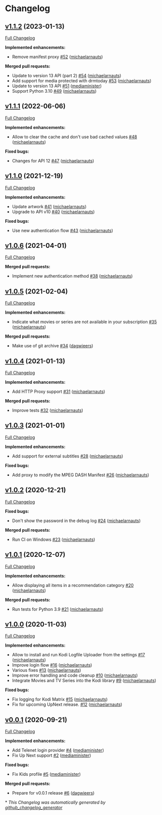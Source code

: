 # Changelog

## [v1.1.2](https://github.com/add-ons/plugin.video.streamz/tree/v1.1.2) (2023-01-13)

[Full Changelog](https://github.com/add-ons/plugin.video.streamz/compare/v1.1.1...v1.1.2)

**Implemented enhancements:**

- Remove manifest proxy [\#52](https://github.com/add-ons/plugin.video.streamz/pull/52) ([michaelarnauts](https://github.com/michaelarnauts))

**Merged pull requests:**

- Update to version 13 API \(part 2\) [\#54](https://github.com/add-ons/plugin.video.streamz/pull/54) ([michaelarnauts](https://github.com/michaelarnauts))
- Add support for media protected with drmtoday [\#53](https://github.com/add-ons/plugin.video.streamz/pull/53) ([michaelarnauts](https://github.com/michaelarnauts))
- Update to version 13 API [\#51](https://github.com/add-ons/plugin.video.streamz/pull/51) ([mediaminister](https://github.com/mediaminister))
- Support Python 3.10 [\#49](https://github.com/add-ons/plugin.video.streamz/pull/49) ([michaelarnauts](https://github.com/michaelarnauts))

## [v1.1.1](https://github.com/add-ons/plugin.video.streamz/tree/v1.1.1) (2022-06-06)

[Full Changelog](https://github.com/add-ons/plugin.video.streamz/compare/v1.1.0...v1.1.1)

**Implemented enhancements:**

- Allow to clear the cache and don't use bad cached values [\#48](https://github.com/add-ons/plugin.video.streamz/pull/48) ([michaelarnauts](https://github.com/michaelarnauts))

**Fixed bugs:**

- Changes for API 12 [\#47](https://github.com/add-ons/plugin.video.streamz/pull/47) ([michaelarnauts](https://github.com/michaelarnauts))

## [v1.1.0](https://github.com/add-ons/plugin.video.streamz/tree/v1.1.0) (2021-12-19)

[Full Changelog](https://github.com/add-ons/plugin.video.streamz/compare/v1.0.6...v1.1.0)

**Implemented enhancements:**

- Update artwork [\#41](https://github.com/add-ons/plugin.video.streamz/pull/41) ([michaelarnauts](https://github.com/michaelarnauts))
- Upgrade to API v10 [\#40](https://github.com/add-ons/plugin.video.streamz/pull/40) ([michaelarnauts](https://github.com/michaelarnauts))

**Fixed bugs:**

- Use new authentication flow [\#43](https://github.com/add-ons/plugin.video.streamz/pull/43) ([michaelarnauts](https://github.com/michaelarnauts))

## [v1.0.6](https://github.com/add-ons/plugin.video.streamz/tree/v1.0.6) (2021-04-01)

[Full Changelog](https://github.com/add-ons/plugin.video.streamz/compare/v1.0.5...v1.0.6)

**Merged pull requests:**

- Implement new authentication method [\#38](https://github.com/add-ons/plugin.video.streamz/pull/38) ([michaelarnauts](https://github.com/michaelarnauts))

## [v1.0.5](https://github.com/add-ons/plugin.video.streamz/tree/v1.0.5) (2021-02-04)

[Full Changelog](https://github.com/add-ons/plugin.video.streamz/compare/v1.0.4...v1.0.5)

**Implemented enhancements:**

- Indicate what movies or series are not available in your subscription [\#35](https://github.com/add-ons/plugin.video.streamz/pull/35) ([michaelarnauts](https://github.com/michaelarnauts))

**Merged pull requests:**

- Make use of git archive [\#34](https://github.com/add-ons/plugin.video.streamz/pull/34) ([dagwieers](https://github.com/dagwieers))

## [v1.0.4](https://github.com/add-ons/plugin.video.streamz/tree/v1.0.4) (2021-01-13)

[Full Changelog](https://github.com/add-ons/plugin.video.streamz/compare/v1.0.3...v1.0.4)

**Implemented enhancements:**

- Add HTTP Proxy support [\#31](https://github.com/add-ons/plugin.video.streamz/pull/31) ([michaelarnauts](https://github.com/michaelarnauts))

**Merged pull requests:**

- Improve tests [\#32](https://github.com/add-ons/plugin.video.streamz/pull/32) ([michaelarnauts](https://github.com/michaelarnauts))

## [v1.0.3](https://github.com/add-ons/plugin.video.streamz/tree/v1.0.3) (2021-01-01)

[Full Changelog](https://github.com/add-ons/plugin.video.streamz/compare/v1.0.2...v1.0.3)

**Implemented enhancements:**

- Add support for external subtitles [\#28](https://github.com/add-ons/plugin.video.streamz/pull/28) ([michaelarnauts](https://github.com/michaelarnauts))

**Fixed bugs:**

- Add proxy to modify the MPEG DASH Manifest [\#26](https://github.com/add-ons/plugin.video.streamz/pull/26) ([michaelarnauts](https://github.com/michaelarnauts))

## [v1.0.2](https://github.com/add-ons/plugin.video.streamz/tree/v1.0.2) (2020-12-21)

[Full Changelog](https://github.com/add-ons/plugin.video.streamz/compare/v1.0.1...v1.0.2)

**Fixed bugs:**

- Don't show the password in the debug log [\#24](https://github.com/add-ons/plugin.video.streamz/pull/24) ([michaelarnauts](https://github.com/michaelarnauts))

**Merged pull requests:**

- Run CI on Windows [\#23](https://github.com/add-ons/plugin.video.streamz/pull/23) ([michaelarnauts](https://github.com/michaelarnauts))

## [v1.0.1](https://github.com/add-ons/plugin.video.streamz/tree/v1.0.1) (2020-12-07)

[Full Changelog](https://github.com/add-ons/plugin.video.streamz/compare/v1.0.0...v1.0.1)

**Implemented enhancements:**

- Allow displaying all items in a recommendation category [\#20](https://github.com/add-ons/plugin.video.streamz/pull/20) ([michaelarnauts](https://github.com/michaelarnauts))

**Merged pull requests:**

- Run tests for Python 3.9 [\#21](https://github.com/add-ons/plugin.video.streamz/pull/21) ([michaelarnauts](https://github.com/michaelarnauts))

## [v1.0.0](https://github.com/add-ons/plugin.video.streamz/tree/v1.0.0) (2020-11-03)

[Full Changelog](https://github.com/add-ons/plugin.video.streamz/compare/v0.0.1...v1.0.0)

**Implemented enhancements:**

- Allow to install and run Kodi Logfile Uploader from the settings [\#17](https://github.com/add-ons/plugin.video.streamz/pull/17) ([michaelarnauts](https://github.com/michaelarnauts))
- Improve login flow [\#16](https://github.com/add-ons/plugin.video.streamz/pull/16) ([michaelarnauts](https://github.com/michaelarnauts))
- Various fixes [\#13](https://github.com/add-ons/plugin.video.streamz/pull/13) ([michaelarnauts](https://github.com/michaelarnauts))
- Improve error handling and code cleanup [\#10](https://github.com/add-ons/plugin.video.streamz/pull/10) ([michaelarnauts](https://github.com/michaelarnauts))
- Integrate Movies and TV Series into the Kodi library [\#9](https://github.com/add-ons/plugin.video.streamz/pull/9) ([michaelarnauts](https://github.com/michaelarnauts))

**Fixed bugs:**

- Fix logging for Kodi Matrix [\#15](https://github.com/add-ons/plugin.video.streamz/pull/15) ([michaelarnauts](https://github.com/michaelarnauts))
- Fix for upcoming UpNext release. [\#12](https://github.com/add-ons/plugin.video.streamz/pull/12) ([michaelarnauts](https://github.com/michaelarnauts))

## [v0.0.1](https://github.com/add-ons/plugin.video.streamz/tree/v0.0.1) (2020-09-21)

[Full Changelog](https://github.com/add-ons/plugin.video.streamz/compare/9931b4bbe8d675a77582f0f82128cd9552dd80da...v0.0.1)

**Implemented enhancements:**

- Add Telenet login provider [\#4](https://github.com/add-ons/plugin.video.streamz/pull/4) ([mediaminister](https://github.com/mediaminister))
- Fix Up Next support [\#2](https://github.com/add-ons/plugin.video.streamz/pull/2) ([mediaminister](https://github.com/mediaminister))

**Fixed bugs:**

- Fix Kids profile [\#5](https://github.com/add-ons/plugin.video.streamz/pull/5) ([mediaminister](https://github.com/mediaminister))

**Merged pull requests:**

- Prepare for v0.0.1 release [\#6](https://github.com/add-ons/plugin.video.streamz/pull/6) ([dagwieers](https://github.com/dagwieers))



\* *This Changelog was automatically generated by [github_changelog_generator](https://github.com/github-changelog-generator/github-changelog-generator)*

